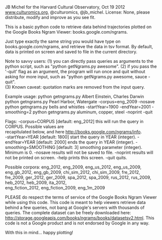 JB Michel for the Harvard Cultural Observatory, Oct 19 2012 www.culturomics.org, @culturomics, @jb_michel. License: None, please distribute, modify and improve as you see fit. 

This is a basic python code to retrieve data behind trajectories plotted on the Google Books Ngram Viewer: books.google.com/ngrams.

Just type exactly the same string you would have type on books.google.com/ngrams, and retrieve the data in tsv format. By default, data is printed on screen and saved to file in the current directory.

Note to savvy users: 
(1) you can directly pass queries as arguments to the python script, such as "python getNgrams.py awesome".
(2) if you pass the '-quit' flag as an argument, the program will run once and quit without asking for more input, such as "python getNgrams.py awesome, sauce -quit".     
(3) Known caveat: quotation marks are removed from the input query. 

Example usage:
  python getngrams.py Albert Einstein, Charles Darwin
  python getngrams.py Pearl Harbor, Watergate -corpus=eng_2009 -nosave 
  python getngrams.py bells and whistles -startYear=1900 -endYear=2001 -smoothing=2
  python getngrams.py aluminum, copper, steel -noprint -quit

Flags:
  -corpus=CORPUS [default: eng_2012]
     this will run the query in CORPUS. Possible values are  
     recapitulated below, and here http://books.google.com/ngrams/info.  
  -startYear=YEAR [default: 1800]
     start the query in YEAR (integer). 
  -endYear=YEAR [default: 2000]
     ends the query in YEAR (integer).
  -smoothing=SMOOTHING [default: 3]
     smoothing parameter (integer). Minimum is 0. 
  -nosave
     results will not be saved to file.
  -noprint
     results will not be printed on screen.
  -help
     prints this screen.
  -quit
     quits. 

Possible corpora:
  eng_2012, eng_2009, eng_us_2012, eng_us_2009, eng_gb_2012, eng_gb_2009, 
  chi_sim_2012, chi_sim_2009, fre_2012, fre_2009, ger_2012, ger_2009,
  spa_2012, spa_2009, rus_2012, rus_2009, heb_2012, heb_2009, ita_2012,    
  eng_fiction_2012, eng_fiction_2009, eng_1m_2009

PLEASE do respect the terms of service of the Google Books Ngram Viewer while using this code. This code is meant to help viewers retrieve data behind a few queries, not bang at Google's  servers with thousands of queries. The complete dataset can be freely downloaded here: http://storage.googleapis.com/books/ngrams/books/datasetsv2.html. This code is not a Google product and is not endorsed by Google in any way. 

With this in mind... happy plotting!
